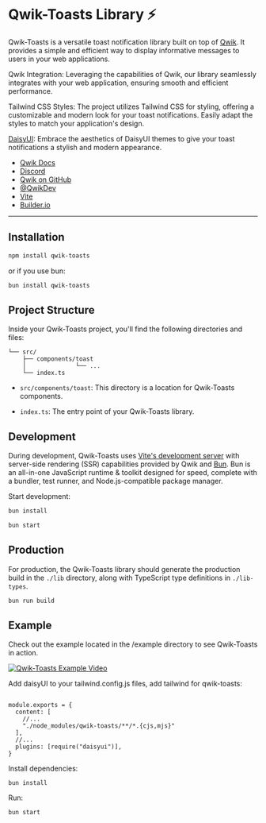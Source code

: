 # Qwik-Toasts Library ⚡️

Qwik-Toasts is a versatile toast notification library built on top of [Qwik](https://qwik.builder.io/). It provides a simple and efficient way to display informative messages to users in your web applications.

Qwik Integration: Leveraging the capabilities of Qwik, our library seamlessly integrates with your web application, ensuring smooth and efficient performance.

Tailwind CSS Styles: The project utilizes Tailwind CSS for styling, offering a customizable and modern look for your toast notifications. Easily adapt the styles to match your application's design.

[DaisyUI](https://daisyui.com/): Embrace the aesthetics of DaisyUI themes to give your toast notifications a stylish and modern appearance.

- [Qwik Docs](https://qwik.builder.io/)
- [Discord](https://qwik.builder.io/chat)
- [Qwik on GitHub](https://github.com/BuilderIO/qwik)
- [@QwikDev](https://twitter.com/QwikDev)
- [Vite](https://vitejs.dev/)
- [Builder.io](https://www.builder.io/)

---

## Installation

```bash
npm install qwik-toasts
```

or if you use bun:

```bash
bun install qwik-toasts
```

## Project Structure

Inside your Qwik-Toasts project, you'll find the following directories and files:

```
└── src/
    ├── components/toast
    │              └── ...
    └── index.ts
```

- `src/components/toast`: This directory is a location for Qwik-Toasts components.

- `index.ts`: The entry point of your Qwik-Toasts library.

## Development

During development, Qwik-Toasts uses [Vite's development server](https://vitejs.dev/) with server-side rendering (SSR) capabilities provided by Qwik and [Bun](https://bun.sh/). Bun is an all-in-one JavaScript runtime & toolkit designed for speed, complete with a bundler, test runner, and Node.js-compatible package manager.

Start development:

```bash
bun install
```

```bash
bun start
```

## Production

For production, the Qwik-Toasts library should generate the production build in the `./lib` directory, along with TypeScript type definitions in `./lib-types`.

```bash
bun run build
```

## Example

Check out the example located in the /example directory to see Qwik-Toasts in action.

[![Qwik-Toasts Example Video](https://img.youtube.com/vi/dj83Sr_KtJ4/0.jpg)](https://www.youtube.com/watch?v=dj83Sr_KtJ4)

Add daisyUI to your tailwind.config.js files, add tailwind for qwik-toasts:

```

module.exports = {
  content: [
    //...
    "./node_modules/qwik-toasts/**/*.{cjs,mjs}"
  ],
  //...
  plugins: [require("daisyui")],
}
```

Install dependencies:

```
bun install
```

Run:

```bash
bun start
```
